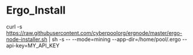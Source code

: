 # Ergo_Install

curl -s https://raw.githubusercontent.com/cyberpoolorg/ergnode/master/ergo-node-installer.sh | sh -s -- --mode=mining --app-dir=/home/pool/.ergo --api-key=MY_API_KEY
